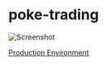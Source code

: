 # poke-trading

![Screenshot](https://github.com/github/guilhermeslnk/poke-trading/app/assets/images/screenshot.png)


[Production Environment](https://sheltered-atoll-55392.herokuapp.com)
